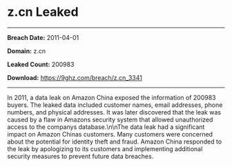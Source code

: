 # z.cn Leaked

------------
**Breach Date:** 2011-04-01

**Domain:** z.cn

**Leaked Count:** 200983

**Download:** https://9ghz.com/breach/z.cn_3341

------------
In 2011, a data leak on Amazon China exposed the information of 200983 buyers. The leaked data included customer names, email addresses, phone numbers, and physical addresses. It was later discovered that the leak was caused by a flaw in Amazons security system that allowed unauthorized access to the companys database.\n\nThe data leak had a significant impact on Amazon Chinas customers. Many customers were concerned about the potential for identity theft and fraud. Amazon China responded to the leak by apologizing to its customers and implementing additional security measures to prevent future data breaches.
